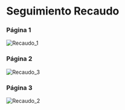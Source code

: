 # Seguimiento Recaudo
### Página 1
![Recaudo_1](https://github.com/user-attachments/assets/25135b5b-7144-4993-8610-f7f05bac935d)
### Página 2
![Recaudo_3](https://github.com/user-attachments/assets/c1f436eb-9544-4809-b538-8e69cd70202c)
### Página 3
![Recaudo_2](https://github.com/user-attachments/assets/b32352d7-05f3-48dd-95f2-b4c72e0da6a8)
